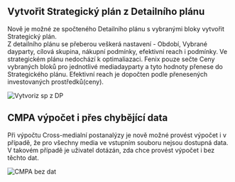 ﻿---
categories: [fenix]
layout: fenix
---
## Vytvořit Strategický plán z Detailního plánu
Nově je možné ze spočteného Detailního plánu s vybranými bloky vytvořit Strategický plán.  
Z detailního plánu se přeberou veškerá nastavení - Období, Vybrané dayparty, cílová skupina, nákupní podmínky, efektivní reach i podmínky.
Ve strategickém plánu nedochází k optimaliazaci. Fenix pouze sečte Ceny vybraných bloků pro jednotlivé mediadayparty a tyto hodnoty přenese do Strategického plánu. 
Efektivní reach je dopočten podle přenesených investovaných prostředků(ceny).
 
![Vytvoriz sp z DP]({{site.url}}/data/DPtoSP.gif "Vytvoreni strategickeho planu z detailniho")

## CMPA výpočet i přes chybějící data
Při výpočtu Cross-medialní postanalýzy je nově možné provést výpočet i v případě, že pro všechny media ve vstupním souboru nejsou dostupná data. 
V takovém případě je uživatel dotázán, zda chce provést výpočet i bez těchto dat.
 
![CMPA bez dat]({{site.url}}/data/CMPA_bez_dat.gif "Vypocet i pres chybejici data")
